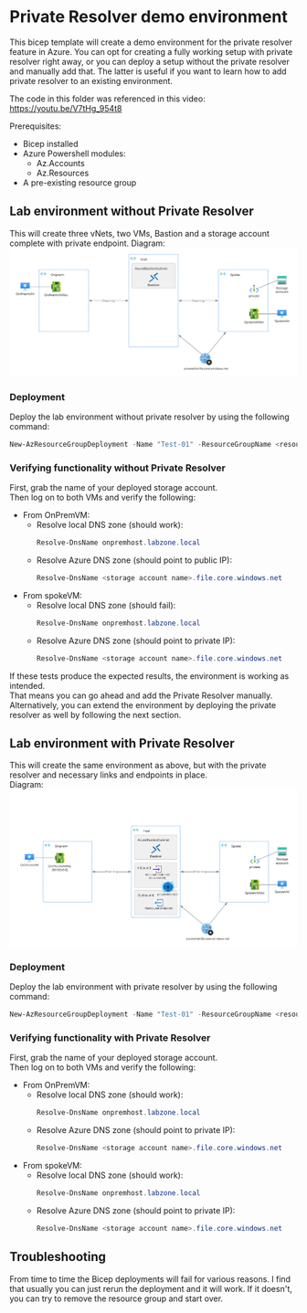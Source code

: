 # Private Resolver demo environment
This bicep template will create a demo environment for the private resolver feature in Azure.
You can opt for creating a fully working setup with private resolver right away, or you can deploy a setup without the private resolver and manually add that. The latter is useful if you want to learn how to add private resolver to an existing environment.

The code in this folder was referenced in this video: https://youtu.be/V7tHg_954t8

Prerequisites:
- Bicep installed
- Azure Powershell modules:
    - Az.Accounts
    - Az.Resources
- A pre-existing resource group

## Lab environment without Private Resolver
This will create three vNets, two VMs, Bastion and a storage account complete with private endpoint.
Diagram:
![Beatiful drawing](./Logical-FirstStage.png)
### Deployment
Deploy the lab environment without private resolver by using the following command:
```powershell
New-AzResourceGroupDeployment -Name "Test-01" -ResourceGroupName <resource group name> -TemplateFile .\PrivateResolver\main.bicep -Stage FirstStage
```

### Verifying functionality without Private Resolver
First, grab the name of your deployed storage account.    
Then log on to both VMs and verify the following:
- From OnPremVM:
    - Resolve local DNS zone (should work):
        ```powershell
        Resolve-DnsName onpremhost.labzone.local
        ```
    - Resolve Azure DNS zone (should point to public IP):
        ```powershell
        Resolve-DnsName <storage account name>.file.core.windows.net
        ```
- From spokeVM:
    - Resolve local DNS zone (should fail):
        ```powershell
        Resolve-DnsName onpremhost.labzone.local
        ```
    - Resolve Azure DNS zone (should point to private IP):
        ```powershell
        Resolve-DnsName <storage account name>.file.core.windows.net
        ```
If these tests produce the expected results, the environment is working as intended.   
That means you can go ahead and add the Private Resolver manually. Alternatively, you can extend the environment by deploying the private resolver as well by following the next section.

## Lab environment with Private Resolver
This will create the same environment as above, but with the private resolver and necessary links and endpoints in place.   
Diagram:
![Beatiful drawing](./Logical-EndStage.png)
### Deployment
Deploy the lab environment with private resolver by using the following command:
```powershell
New-AzResourceGroupDeployment -Name "Test-01" -ResourceGroupName <resource group name> -TemplateFile .\PrivateResolver\main.bicep -Stage EndStage
```

### Verifying functionality with Private Resolver
First, grab the name of your deployed storage account.    
Then log on to both VMs and verify the following:
- From OnPremVM:
    - Resolve local DNS zone (should work):
        ```powershell
        Resolve-DnsName onpremhost.labzone.local
        ```
    - Resolve Azure DNS zone (should point to private IP):
        ```powershell
        Resolve-DnsName <storage account name>.file.core.windows.net
        ```
- From spokeVM:
    - Resolve local DNS zone (should work):
        ```powershell
        Resolve-DnsName onpremhost.labzone.local
        ```
    - Resolve Azure DNS zone (should point to private IP):
        ```powershell
        Resolve-DnsName <storage account name>.file.core.windows.net
        ```

## Troubleshooting
From time to time the Bicep deployments will fail for various reasons. I find that usually you can just rerun the deployment and it will work. If it doesn't, you can try to remove the resource group and start over.